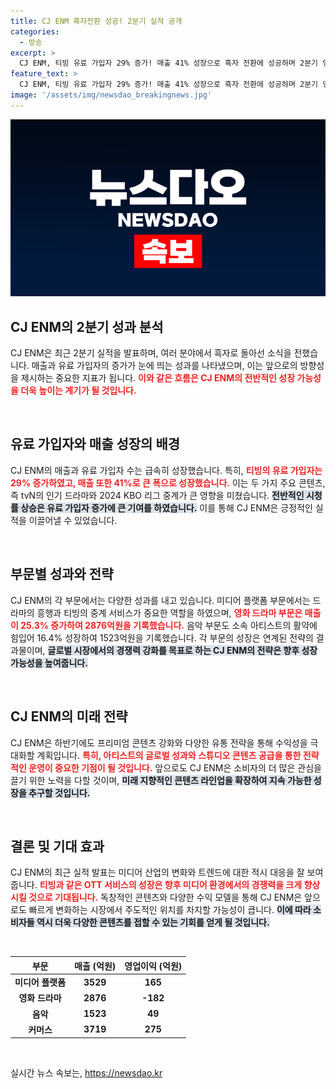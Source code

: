 ```yaml
---
title: CJ ENM 흑자전환 성공! 2분기 실적 공개
categories:
  - 방송
excerpt: >
  CJ ENM, 티빙 유료 가입자 29% 증가! 매출 41% 성장으로 흑자 전환에 성공하며 2분기 영업이익 353억원 기록. 콘텐츠 확장으로 플랫폼 경쟁력 강화에 나선다. 클릭해 더 알아보세요!
feature_text: >
  CJ ENM, 티빙 유료 가입자 29% 증가! 매출 41% 성장으로 흑자 전환에 성공하며 2분기 영업이익 353억원 기록. 콘텐츠 확장으로 플랫폼 경쟁력 강화에 나선다. 클릭해 더 알아보세요!
image: '/assets/img/newsdao_breakingnews.jpg'
---
```


<p><img src="/assets/img/newsdao_breakingnews.jpg" alt="pcversion 속보" /></p>

<h2 data-ke-size="size26">CJ ENM의 2분기 성과 분석</h2>

<p data-ke-size="size16">CJ ENM은 최근 2분기 실적을 발표하며, 여러 분야에서 흑자로 돌아선 소식을 전했습니다. 매출과 유료 가입자의 증가가 눈에 띄는 성과를 나타냈으며, 이는 앞으로의 방향성을 제시하는 중요한 지표가 됩니다. <b><span style="color: #ee2323;">이와 같은 흐름은 CJ ENM의 전반적인 성장 가능성을 더욱 높이는 계기가 될 것입니다.</span></b></p>

<p data-ke-size="size16">&nbsp;</p>

<h2 data-ke-size="size26">유료 가입자와 매출 성장의 배경</h2>

<p data-ke-size="size16">CJ ENM의 매출과 유료 가입자 수는 급속히 성장했습니다. 특히, <b><span style="color: #ee2323;">티빙의 유료 가입자는 29% 증가하였고, 매출 또한 41%로 큰 폭으로 성장했습니다.</span></b> 이는 두 가지 주요 콘텐츠, 즉 tvN의 인기 드라마와 2024 KBO 리그 중계가 큰 영향을 미쳤습니다. <b><span style="background-color: #21538527;">전반적인 시청률 상승은 유료 가입자 증가에 큰 기여를 하였습니다.</span></b> 이를 통해 CJ ENM은 긍정적인 실적을 이끌어낼 수 있었습니다.</p>

<p data-ke-size="size16">&nbsp;</p>

<h2 data-ke-size="size26">부문별 성과와 전략</h2>

<p data-ke-size="size16">CJ ENM의 각 부문에서는 다양한 성과를 내고 있습니다. 미디어 플랫폼 부문에서는 드라마의 흥행과 티빙의 중계 서비스가 중요한 역할을 하였으며, <b><span style="color: #ee2323;">영화 드라마 부문은 매출이 25.3% 증가하여 2876억원을 기록했습니다.</span></b> 음악 부문도 소속 아티스트의 활약에 힘입어 16.4% 성장하여 1523억원을 기록했습니다. 각 부문의 성장은 연계된 전략의 결과물이며, <b><span style="background-color: #21538527;">글로벌 시장에서의 경쟁력 강화를 목표로 하는 CJ ENM의 전략은 향후 성장 가능성을 높여줍니다.</span></b></p>

<p data-ke-size="size16">&nbsp;</p>

<h2 data-ke-size="size26">CJ ENM의 미래 전략</h2>

<p data-ke-size="size16">CJ ENM은 하반기에도 프리미엄 콘텐츠 강화와 다양한 유통 전략을 통해 수익성을 극대화할 계획입니다. <b><span style="color: #ee2323;">특히, 아티스트의 글로벌 성과와 스튜디오 콘텐츠 공급을 통한 전략적인 운영이 중요한 기점이 될 것입니다.</span></b> 앞으로도 CJ ENM은 소비자의 더 많은 관심을 끌기 위한 노력을 다할 것이며, <b><span style="background-color: #21538527;">미래 지향적인 콘텐츠 라인업을 확장하여 지속 가능한 성장을 추구할 것입니다.</span></b></p>

<p data-ke-size="size16">&nbsp;</p>

<h2 data-ke-size="size26">결론 및 기대 효과</h2>

<p data-ke-size="size16">CJ ENM의 최근 실적 발표는 미디어 산업의 변화와 트렌드에 대한 적시 대응을 잘 보여줍니다. <b><span style="color: #ee2323;">티빙과 같은 OTT 서비스의 성장은 향후 미디어 환경에서의 경쟁력을 크게 향상시킬 것으로 기대됩니다.</span></b> 독창적인 콘텐츠와 다양한 수익 모델을 통해 CJ ENM은 앞으로도 빠르게 변화하는 시장에서 주도적인 위치를 차지할 가능성이 큽니다. <b><span style="background-color: #21538527;">이에 따라 소비자들 역시 더욱 다양한 콘텐츠를 접할 수 있는 기회를 얻게 될 것입니다.</span></b></p>

<p data-ke-size="size16">&nbsp;</p>

<table>
    <thead>
        <tr>
            <th><b>부문</b></th>
            <th><b>매출 (억원)</b></th>
            <th><b>영업이익 (억원)</b></th>
        </tr>
    </thead>
    <tbody>
        <tr>
            <td style="text-align: center; height: 17px;"><b>미디어 플랫폼</b></td>
            <td style="text-align: center; height: 17px;"><b>3529</b></td>
            <td style="text-align: center; height: 17px;"><b>165</b></td>
        </tr>
        <tr>
            <td style="text-align: center; height: 17px;"><b>영화 드라마</b></td>
            <td style="text-align: center; height: 17px;"><b>2876</b></td>
            <td style="text-align: center; height: 17px;"><b>-182</b></td>
        </tr>
        <tr>
            <td style="text-align: center; height: 17px;"><b>음악</b></td>
            <td style="text-align: center; height: 17px;"><b>1523</b></td>
            <td style="text-align: center; height: 17px;"><b>49</b></td>
        </tr>
        <tr>
            <td style="text-align: center; height: 17px;"><b>커머스</b></td>
            <td style="text-align: center; height: 17px;"><b>3719</b></td>
            <td style="text-align: center; height: 17px;"><b>275</b></td>
        </tr>
    </tbody>
</table>

<p data-ke-size="size16">&nbsp;</p>
실시간 뉴스 속보는, <a href="https://newsdao.kr" rel="dofollow">https://newsdao.kr</a>


